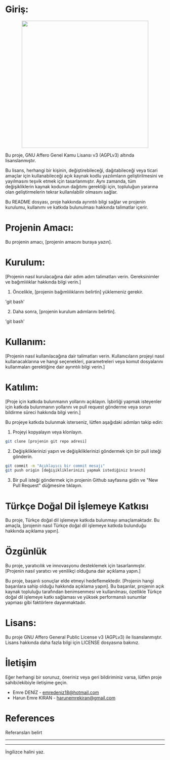 # Giriş:

<p align="center"><a href="https://www.teknofest.org" target="_blank"><img src="https://github.com/harunemrekiran61/beelmek-panel/blob/master/public/HititDD%C4%B0.svg" width="400"></a></p>

Bu proje, GNU Affero Genel Kamu Lisansı v3 (AGPLv3) altında lisanslanmıştır.

Bu lisans, herhangi bir kişinin, değiştirebileceği, dağıtabileceği veya ticari amaçlar için kullanabileceği açık kaynak kodlu yazılımların geliştirilmesini ve yayılmasını teşvik etmek için tasarlanmıştır. Aynı zamanda, tüm değişikliklerin kaynak kodunun dağıtımı gerektiği için, topluluğun yararına olan geliştirmelerin tekrar kullanılabilir olmasını sağlar.

Bu README dosyası, proje hakkında ayrıntılı bilgi sağlar ve projenin kurulumu, kullanımı ve katkıda bulunulması hakkında talimatlar içerir.

# Projenin Amacı:

Bu projenin amacı, [projenin amacını buraya yazın].

# Kurulum:

[Projenin nasıl kurulacağına dair adım adım talimatları verin. Gereksinimler ve bağımlılıklar hakkında bilgi verin.]

1. Öncelikle, [projenin bağımlılıklarını belirtin] yüklemeniz gerekir.

'git bash'

2. Daha sonra, [projenin kurulum adımlarını belirtin].

'git bash'

# Kullanım:

[Projenin nasıl kullanılacağına dair talimatları verin. Kullanıcıların projeyi nasıl kullanacaklarına ve hangi seçenekleri, parametreleri veya komut dosyalarını kullanmaları gerektiğine dair ayrıntılı bilgi verin.]

# Katılım:

[Proje için katkıda bulunmanın yollarını açıklayın. İşbirliği yapmak isteyenler için katkıda bulunmanın yollarını ve pull request gönderme veya sorun bildirme süreci hakkında bilgi verin.]

Bu projeye katkıda bulunmak isterseniz, lütfen aşağıdaki adımları takip edin:

1. Projeyi kopyalayın veya klonlayın.

```bash
git clone [projenin git repo adresi]
```

2. Değişikliklerinizi yapın ve değişikliklerinizi göndermek için bir pull isteği gönderin.

```bash
git commit -m "Açıklayıcı bir commit mesajı"
git push origin [değişikliklerinizi yapmak istediğiniz branch]
```

3. Bir pull isteği göndermek için projenin Github sayfasına gidin ve "New Pull Request" düğmesine tıklayın.

# Türkçe Doğal Dil İşlemeye Katkısı

Bu proje, Türkçe doğal dil işlemeye katkıda bulunmayı amaçlamaktadır. Bu amaçla, [projenin nasıl Türkçe doğal dil işlemeye katkıda bulunduğu hakkında açıklama yapın].

# Özgünlük

Bu proje, yaratıcılık ve innovasyonu desteklemek için tasarlanmıştır. [Projenin nasıl yaratıcı ve yenilikçi olduğuna dair açıklama yapın.]

Bu proje, başarılı sonuçlar elde etmeyi hedeflemektedir. [Projenin hangi başarılara sahip olduğu hakkında açıklama yapın]. Bu başarılar, projenin açık kaynak topluluğu tarafından benimsenmesi ve kullanılması, özellikle Türkçe doğal dil işlemeye katkı sağlaması ve yüksek performanslı sunumlar yapması gibi faktörlere dayanmaktadır.

# Lisans:

Bu proje GNU Affero General Public License v3 (AGPLv3) ile lisanslanmıştır. Lisans hakkında daha fazla bilgi için LICENSE dosyasına bakınız.

# İletişim

Eğer herhangi bir sorunuz, öneriniz veya geri bildiriminiz varsa, lütfen proje sahibi/ekibiyle iletişime geçin.

* Emre DENİZ - emredeniz18@hotmail.com
* Harun Emre KIRAN - harunemrekiran@gmail.com

# References

Referansları belirt

--------------------------------------------------------
---------------------------------------------------------------
İngilizce halini yaz.
